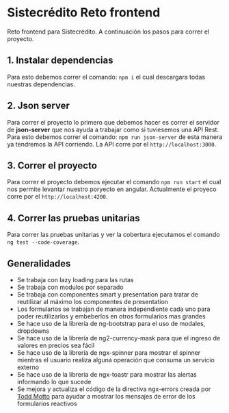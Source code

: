 # Sistecrédito Reto frontend

Reto frontend para Sistecrédito. A continuación los pasos para correr el proyecto.

## 1. Instalar dependencias

Para esto debemos correr el comando: `npm i` el cual descargara todas nuestras dependencias.

## 2. Json server

Para correr el proyecto lo primero que debemos hacer es correr el servidor de **json-server** que nos ayuda a trabajar como si tuviesemos una API Rest.
Para esto debemos correr el comando: `npm run json-server` de esta manera ya tendremos la API corriendo. La API corre por el `http://localhost:3000`.

## 3. Correr el proyecto

Para correr el proyecto debemos ejecutar el comando `npm run start` el cual nos permite levantar nuestro poryecto en angular. Actualmente el proyeco corre por el `http://localhost:4200`.

## 4. Correr las pruebas unitarias

Para correr las pruebas unitarias y ver la cobertura ejecutamos el comando `ng test --code-coverage`.

## Generalidades
 - Se trabaja con lazy loading para las rutas
 - Se trabaja con modulos por separado
 - Se trabaja con componentes smart y presentation para tratar de reutilizar al máximo los componentes de presentation
 - Los formularios se trabajan de manera independiente cada uno para poder reutilizarlos y embeberlos en otros formularios mas grandes
 - Se hace uso de la librería de ng-bootstrap para el uso de modales, dropdowns
 - Se hace uso de la librería de ng2-currency-mask para que el ingreso de valores en precios sea fácil
 - Se hace uso de la librería de ngx-spinner para mostrar el spinner mientras el usuario realiza alguna operación que consuma un servicio externo
 - Se hace uso de la librería de ngx-toastr para mostrar las alertas informando lo que sucede
 - Se mejora y actualiza el código de la directiva ngx-errors creada por [Todd Motto](https://github.com/ultimatecourses/ngx-errors) para ayudar a mostrar los mensajes de error de los formularios reactivos
